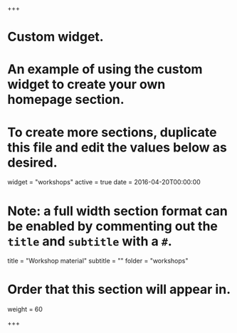 +++
# Custom widget.
# An example of using the custom widget to create your own homepage section.
# To create more sections, duplicate this file and edit the values below as desired.
widget = "workshops"
active = true
date = 2016-04-20T00:00:00

# Note: a full width section format can be enabled by commenting out the `title` and `subtitle` with a `#`.
title = "Workshop material"
subtitle = ""
folder = "workshops"
# Order that this section will appear in.
weight = 60

+++
